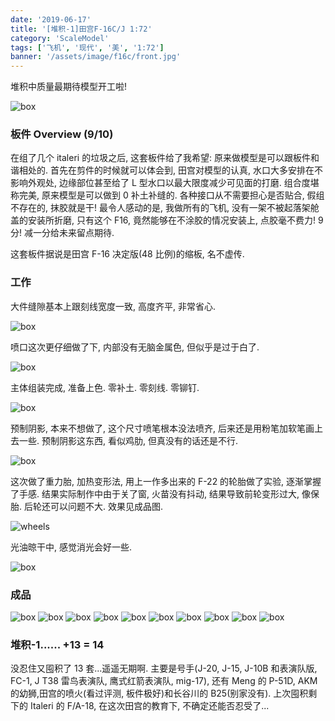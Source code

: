 ```yaml
---
date: '2019-06-17'
title: '[堆积-1]田宫F-16C/J 1:72'
category: 'ScaleModel'
tags: ['飞机', '现代', '美', '1:72']
banner: '/assets/image/f16c/front.jpg'
---
```


堆积中质量最期待模型开工啦!

![box](/assets/image/f16c/box.jpg)

### 板件 Overview (9/10)

在组了几个 italeri 的垃圾之后, 这套板件给了我希望: 原来做模型是可以跟板件和谐相处的. 首先在剪件的时候就可以体会到, 田宫对模型的认真, 水口大多安排在不影响外观处, 边缘部位甚至给了 L 型水口以最大限度减少可见面的打磨. 组合度堪称完美, 原来模型是可以做到 0 补土补缝的. 各种接口从不需要担心是否贴合, 假组不存在的, 抹胶就是干! 最令人感动的是, 我做所有的飞机, 没有一架不被起落架舱盖的安装所折磨, 只有这个 F16, 竟然能够在不涂胶的情况安装上, 点胶毫不费力! 9 分! 减一分给未来留点期待.

这套板件据说是田宫 F-16 决定版(48 比例)的缩板, 名不虚传.

### 工作

大件缝隙基本上跟刻线宽度一致, 高度齐平, 非常省心.

![box](/assets/image/f16c/1.jpg)

喷口这次更仔细做了下, 内部没有无脑金属色, 但似乎是过于白了.

![box](/assets/image/f16c/nozzle.jpg)

主体组装完成, 准备上色. 零补土. 零刻线. 零铆钉.

![box](/assets/image/f16c/before-paint.jpg)

预制阴影, 本来不想做了, 这个尺寸喷笔根本没法喷齐, 后来还是用粉笔加软笔画上去一些. 预制阴影这东西, 看似鸡肋, 但真没有的话还是不行.

![box](/assets/image/f16c/pre-shade.jpg)

这次做了重力胎, 加热变形法, 用上一作多出来的 F-22 的轮胎做了实验, 逐渐掌握了手感. 结果实际制作中由于关了窗, 火苗没有抖动, 结果导致前轮变形过大, 像保胎. 后轮还可以问题不大. 效果见成品图.

![wheels](/assets/image/f16c/wheels.jpg)

光油晾干中, 感觉消光会好一些.

![box](/assets/image/f16c/varnish.jpg)

### 成品

![box](/assets/image/f16c/full.jpg)
![box](/assets/image/f16c/full2.jpg)
![box](/assets/image/f16c/head.jpg)
![box](/assets/image/f16c/rear.jpg)
![box](/assets/image/f16c/front.jpg)
![box](/assets/image/f16c/top-front.jpg)
![box](/assets/image/f16c/back.jpg)
![box](/assets/image/f16c/weighed-wheels.jpg)
![box](/assets/image/f16c/bottom.jpg)
![box](/assets/image/f16c/bottom2.jpg)

### 堆积-1...... +13 = 14

没忍住又囤积了 13 套...遥遥无期啊. 主要是号手(J-20, J-15, J-10B 和表演队版, FC-1, J T38 雷鸟表演队, 鹰式红箭表演队, mig-17), 还有 Meng 的 P-51D, AKM 的幼狮,田宫的喷火(看过评测, 板件极好)和长谷川的 B25(别家没有). 上次囤积剩下的 Italeri 的 F/A-18, 在这次田宫的教育下, 不确定还能否忍受了...
